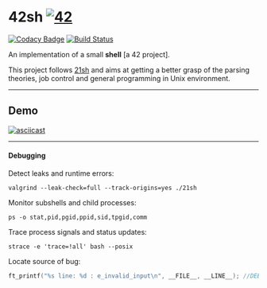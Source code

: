 # 42sh [![42](https://i.imgur.com/9NXfcit.jpg)](i.imgur.com/9NXfcit.jpg)
[![Codacy Badge](https://api.codacy.com/project/badge/Grade/d9485b7923204fa3b69323aee56e4506)](https://www.codacy.com/manual/antoinepaulbarthelemy/42sh?utm_source=github.com&amp;utm_medium=referral&amp;utm_content=Ant0wan/42sh&amp;utm_campaign=Badge_Grade) [![Build Status](https://travis-ci.org/Ant0wan/42sh.svg?branch=master)](https://travis-ci.org/Ant0wan/42sh)

An implementation of a small **shell** [a 42 project].

This project follows [21sh](https://github.com/Ant0wan/21sh) and aims at getting a better grasp of the parsing theories, job control and general programming in Unix environment.




---

## Demo

[![asciicast](https://asciinema.org/a/pwgqLz2bphIzeWLxUZmDp6TyJ.svg)](https://asciinema.org/a/pwgqLz2bphIzeWLxUZmDp6TyJ)



---

#### Debugging

Detect leaks and runtime errors:
```shell
valgrind --leak-check=full --track-origins=yes ./21sh
```

Monitor subshells and child processes:
```shell
ps -o stat,pid,pgid,ppid,sid,tpgid,comm
```

Trace process signals and status updates:
```shell
strace -e 'trace=!all' bash --posix
```

Locate source of bug:
```C
ft_printf("%s line: %d : e_invalid_input\n", __FILE__, __LINE__); //DEBUGG
```
